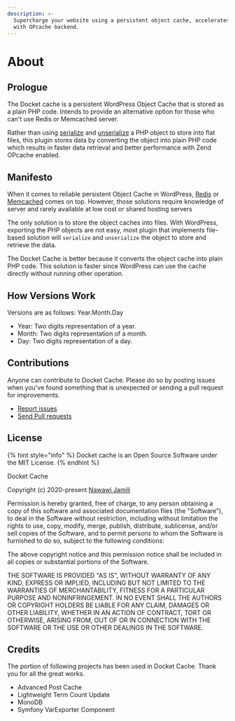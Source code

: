 ```yaml
---
description: >-
  Supercharge your website using a persistent object cache, accelerates caching
  with OPcache backend.
---
```


# About

## Prologue

The Docket cache is a persistent WordPress Object Cache that is stored as a plain PHP code. Intends to provide an alternative option for those who can't use Redis or Memcached server.

Rather than using [serialize](https://www.php.net/manual/en/function.serialize.php) and [unserialize](https://www.php.net/manual/en/function.unserialize.php) a PHP object to store into flat files, this plugin stores data by converting the object into plain PHP code which results in faster data retrieval and better performance with Zend OPcache enabled.

## Manifesto

When it comes to reliable persistent Object Cache in WordPress, [Redis](https://redis.io) or [Memcached](https://memcached.org) comes on top. However, those solutions require knowledge of server and rarely available at low cost or shared hosting servers

The only solution is to store the object caches into files. With WordPress, exporting the PHP objects are not easy, most plugin that implements file-based solution will `serialize` and `unserialize` the object to store and retrieve the data.

The Docket Cache is better because it converts the object cache into plain PHP code. This solution is faster since WordPress can use the cache directly without running other operation.

## How Versions Work

Versions are as follows: Year.Month.Day

* Year: Two digits representation of a year.
* Month: Two digits representation of a month.
* Day: Two digits representation of a day.

## Contributions

Anyone can contribute to Docket Cache. Please do so by posting issues when you've found something that is unexpected or sending a pull request for improvements.

* [Report issues](https://github.com/nawawi/docket-cache/issues)
* [Send Pull requests](https://github.com/nawawi/docket-cache/pulls)

## License

{% hint style="info" %}
Docket cache is an Open Source Software under the MIT License.
{% endhint %}

Docket Cache

Copyright (c) 2020-present [Nawawi Jamili](https://github.com/nawawi)

Permission is hereby granted, free of charge, to any person obtaining a copy of this software and associated documentation files (the "Software"), to deal in the Software without restriction, including without limitation the rights to use, copy, modify, merge, publish, distribute, sublicense, and/or sell copies of the Software, and to permit persons to whom the Software is furnished to do so, subject to the following conditions:

The above copyright notice and this permission notice shall be included in all copies or substantial portions of the Software.

THE SOFTWARE IS PROVIDED "AS IS", WITHOUT WARRANTY OF ANY KIND, EXPRESS OR IMPLIED, INCLUDING BUT NOT LIMITED TO THE WARRANTIES OF MERCHANTABILITY, FITNESS FOR A PARTICULAR PURPOSE AND NONINFRINGEMENT. IN NO EVENT SHALL THE AUTHORS OR COPYRIGHT HOLDERS BE LIABLE FOR ANY CLAIM, DAMAGES OR OTHER LIABILITY, WHETHER IN AN ACTION OF CONTRACT, TORT OR OTHERWISE, ARISING FROM, OUT OF OR IN CONNECTION WITH THE SOFTWARE OR THE USE OR OTHER DEALINGS IN THE SOFTWARE.

## Credits

The portion of following projects has been used in Docket Cache. Thank you for all the great works.

* Advanced Post Cache
* Lightweight Term Count Update
* MonoDB
* Symfony VarExporter Component

